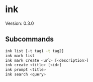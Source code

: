 # ink

Version: 0.3.0


## Subcommands

```bash
ink list [-t tag1 -t tag2]
ink mark list
ink mark create <url> [<description>]
ink create <title> [<id>]
ink prompt <title>
ink search <query>
```
